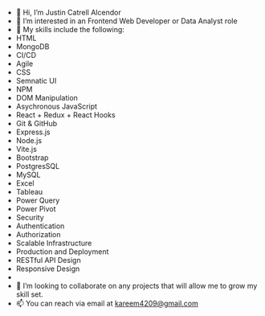 - 👋 Hi, I’m Justin Catrell Alcendor
- 👀 I’m interested in an Frontend Web Developer or Data Analyst role
- 🌱 My skills include the following: 
- HTML
- MongoDB
- CI/CD
- Agile
- CSS
- Semnatic UI
- NPM
- DOM Manipulation
- Asychronous JavaScript
- React + Redux + React Hooks
- Git & GitHub
- Express.js
- Node.js
- Vite.js
- Bootstrap
- PostgresSQL
- MySQL
- Excel
- Tableau
- Power Query
- Power Pivot
- Security
- Authentication
- Authorization
- Scalable Infrastructure
- Production and Deployment
- RESTful API Design
- Responsive Design
-  
- 💞️ I’m looking to collaborate on any projects that will allow me to grow my skill set.
- 📫 You can reach via email at kareem4209@gmail.com

<!---
Kareem42/Kareem42 is a ✨ special ✨ repository because its `README.md` (this file) appears on your GitHub profile.
You can click the Preview link to take a look at your changes.
--->
